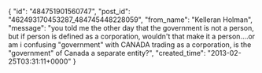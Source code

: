  {
   "id": "484751901560747",
   "post_id": "462493170453287_484745448228059",
   "from_name": "Kelleran Holman",
   "message": "you told me the other day that the government is not a person, but if person is defined as a corporation, wouldn't that make it a person....or am i confusing \"government\" with CANADA trading as a corporation, is the \"government\" of Canada a separate entity?",
   "created_time": "2013-02-25T03:31:11+0000"
 }
